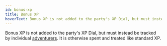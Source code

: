 ```yaml
---
id: bonus-xp
title: Bonus XP
hoverText: Bonus XP is not added to the party's XP Dial, but must instead be tracked by individual adventurers. It is otherwise spent and treated like standard XP.
---
```


Bonus XP is not added to the party's XP Dial, but must instead be tracked by individual [adventurers](/docs/all/glossary/adventurer). It is otherwise spent and treated like standard XP.
